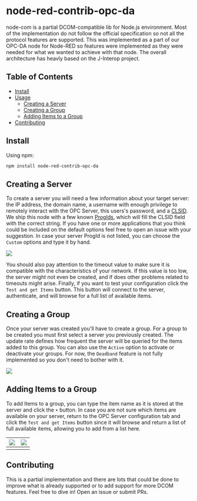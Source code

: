 # node-red-contrib-opc-da

node-com is a partial DCOM-compatible lib for Node.js environment. Most of the implementation do not follow the official specification so not all the protocol features are supported. This was implemented as a part of our OPC-DA node for Node-RED so features were implemented as they were needed for what we wanted to achieve with that node. The overall architecture has heavly based on the J-Interop project.

## Table of Contents

- [Install](#install)
- [Usage]()
  - [Creating a Server](#creating-a-server)
  - [Creating a Group](#creating-a-group)
  - [Adding Items to a Group](#adding-items-to-a-group)
- [Contributing](#contributing)

## Install

Using npm:

```bash
npm install node-red-contrib-opc-da
```

## Creating a Server

To create a server you will need a few information about your target server: the IP address, the domain name, a username with enough privilege to remotely interact with the OPC Server, this users's password, and a [CLSID](https://docs.microsoft.com/en-us/windows/win32/com/clsid). We ship this node with a few known [ProgIds](https://docs.microsoft.com/en-us/windows/win32/com/-progid--key), which will fill the CLSID field with the correct string. If you have one or more applications that you think could be included on the default options feel free to open an issue with your suggestion. In case your server ProgId is not listed, you can choose the ```Custom``` options and type it by hand.

![](/home/steuck/Projetos/OPC-DA/node-red-contrib-opc-da/images/createserver.png)

You should also pay attention to the timeout value to make sure it is compatible with the characteristics of your network. If this value is too low, the server might not even be created, and if does other problems related to timeouts might arise. Finally, if you want to test your configuration click the ```Test and get Items``` button. This button will connect to the server, authenticate, and will browse for a full list of available items.

## Creating a Group

Once your server was created you'll have to create a group. For a group to be created you must first select a server you previously created. The update rate defines how frequent the server will be queried for the items added to this group. You can also use the ```Active``` option to activate or deactivate your groups. For now, the ```Deadband``` feature is not fully implemented so you don't need to bother with it.

![](/home/steuck/Projetos/OPC-DA/node-red-contrib-opc-da/images/creategroups.png)

## Adding Items to a Group

To add Items to a group, you can type the item name as it is stored at the server and click the ```+``` button. In case you are not sure which items are available on your server, return to the OPC Server configuration tab and click the ```Test and get Items``` button since it will browse and return a list of full available items, allowing you to add from a list here.

| ![](/home/steuck/Projetos/OPC-DA/node-red-contrib-opc-da/images/additem01.png) | ![](/home/steuck/Projetos/OPC-DA/node-red-contrib-opc-da/images/additem02.png) |
| :----------------------------------------------------------: | ------------------------------------------------------------ |
|                                                              |                                                              |
## Contributing

This is a partial implementation and there are lots that could be done to improve what is already supported or to add support for more DCOM features. Feel free to dive in! Open an issue or submit PRs.